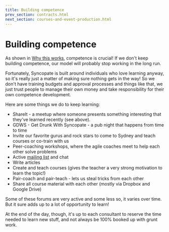 ```yaml
---
title: Building competence
prev_section: contracts.html
next_section: courses-and-event-production.html
---
```


Building competence
===================

As shown in [Why this works](why-this-works.html), competence is crucial! If we don't keep building competence, our model will probably stop working in the long run.

Fortunately, Syncopate is built around individuals who love learning anyway, so it's really just a matter of making sure nothing gets in the way! So we don't have training budgets and approval processes and things like that, we just trust people to manage their own money and take responsibility for their own competence development.

Here are some things we do to keep learning:

-   ShareIt - a meetup where someone presents something interesting that they've learned recently (see above).
-   GDWS - Get Drunk With Syncopate - a pub night that happens from time to time
-   Invite our favorite gurus and rock stars to come to Sydney and teach courses or co-train with us
-   Peer-coaching workshops, where the agile coaches meet to help each other solve problems
-   Active [mailing list](mail-conventions.html) and chat
-   Write articles
-   Create and teach courses (gives the teacher a very strong motivation to learn the topic!)
-   Pair-coach and pair-teach - lets us steal tricks from each other
-   Share all course material with each other (mostly via Dropbox and Google Drive)

Some of these forums are very active and some less so, it varies over time. But it sure adds up to a lot of opportunity to learn!

At the end of the day, though, it's up to each consultant to reserve the time needed to learn new stuff, and not always be 100% booked up with grunt work.
